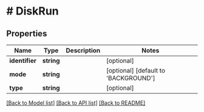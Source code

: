 # # DiskRun

## Properties

Name | Type | Description | Notes
------------ | ------------- | ------------- | -------------
**identifier** | **string** |  | [optional]
**mode** | **string** |  | [optional] [default to 'BACKGROUND']
**type** | **string** |  | [optional]

[[Back to Model list]](../../README.md#models) [[Back to API list]](../../README.md#endpoints) [[Back to README]](../../README.md)
